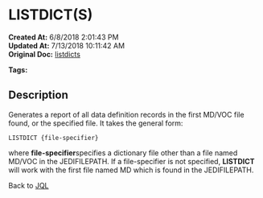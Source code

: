 # LISTDICT(S)

**Created At:** 6/8/2018 2:01:43 PM  
**Updated At:** 7/13/2018 10:11:42 AM  
**Original Doc:** [listdicts](https://docs.jbase.com/46350-jql/listdicts)  

**Tags:**
<badge text='dictionary' vertical='middle' />
<badge text='jql' vertical='middle' />

## Description

Generates a report of all data definition records in the first MD/VOC file found, or the specified file. It takes the general form:

```
LISTDICT {file-specifier}
```



where **file-specifier**specifies a dictionary file other than a file named MD/VOC in the JEDIFILEPATH. If a file-specifier is not specified, **LISTDICT** will work with the first file named MD which is found in the JEDIFILEPATH.



Back to [JQL](jbase-query-language-jql-)
